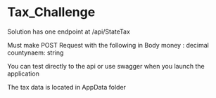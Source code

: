 # Tax_Challenge

Solution has one endpoint at 
​/api​/StateTax

Must make POST Request with the following in Body
  money : decimal
  countynaem: string

You can test directly to the api or use swagger when you launch the application

The tax data is located in AppData folder
